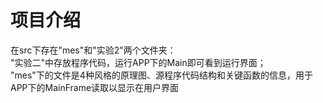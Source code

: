 # 项目介绍
在src下存在"mes"和"实验2"两个文件夹：  
"实验二"中存放程序代码，运行APP下的Main即可看到运行界面；  
"mes"下的文件是4种风格的原理图、源程序代码结构和关键函数的信息，用于APP下的MainFrame读取以显示在用户界面
